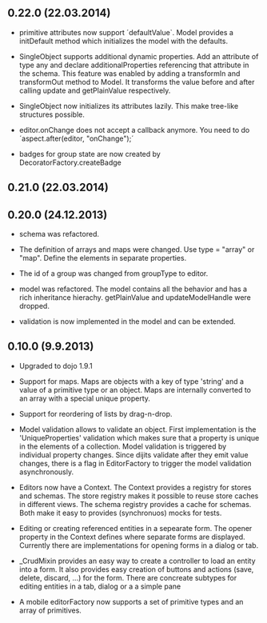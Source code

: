 0.22.0 (22.03.2014)
-----------------

- primitive attributes now support ´defaultValue`. Model provides a initDefault method which initializes the model with the defaults.

- SingleObject supports additional dynamic properties. Add an attribute of type any and declare additionalProperties referencing that attribute in the schema.
This feature was enabled by adding a transformIn and transformOut method to Model. It transforms the value before and after calling update and getPlainValue respectively.

- SingleObject now initializes its attributes lazily. This make tree-like structures possible.

- editor.onChange does not accept a callback anymore. You need to do ´aspect.after(editor, "onChange");´

- badges for group state are now created by DecoratorFactory.createBadge

0.21.0 (22.03.2014)
-----------------


0.20.0 (24.12.2013)
-----------------

- schema was refactored.

- The definition of arrays and maps were changed. Use type = "array" or "map". Define the elements in separate properties.

- The id of a group was changed from groupType to editor.

- model was refactored. The model contains all the behavior and has a rich inheritance hierachy. getPlainValue and updateModelHandle were dropped.

- validation is now implemented in the model and can be extended.


0.10.0 (9.9.2013)
-----------------

- Upgraded to dojo 1.9.1

- Support for maps. Maps are objects with a key of type 'string' and a value of a primitive type or an object. Maps are internally converted to an array with a special unique property. 

- Support for reordering of lists by drag-n-drop.

- Model validation allows to validate an object. First implementation is the 'UniqueProperties' validation which makes sure that a property is unique in the elements of a collection. Model validation is triggered by individual property changes. Since dijits validate after they emit value changes, there is a flag in EditorFactory to trigger the model validation asynchronously.

- Editors now have a Context. The Context provides a registry for stores and schemas. The store registry makes it possible to reuse store caches in different views. The schema registry provides a cache for schemas. Both make it easy to provides (synchronuos) mocks for tests. 

- Editing or creating referenced entities in a sepearate form. The opener property in the Context defines where separate forms are displayed. Currently there are implementations for opening forms in a dialog or tab.

- _CrudMixin provides an easy way to create a controller to load an entity into a form. It also provides easy creation of buttons and actions (save, delete, discard, ...) for the form. There are concreate subtypes for editing entities in a tab, dialog or a a simple pane

- A mobile editorFactory now supports a set of primitive types and an array of primitives.

